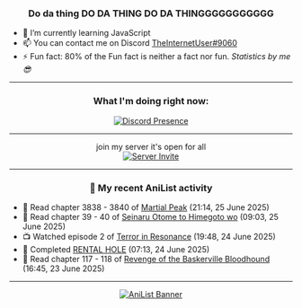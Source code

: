 <div align="center">

### Do da thing DO DA THING DO DA THINGGGGGGGGGGG
</div>

- 🌱 I’m currently learning JavaScript
- 📫 You can contact me on Discord [TheInternetUser#9060](https://discord.com/users/534117072796385300)
- ⚡ Fun fact: 80% of the Fun fact is neither a fact nor fun. _Statistics by me 😎_
<hr>

<div align="center">

### What I'm doing right now:
[![Discord Presence](https://lanyard.cnrad.dev/api/534117072796385300)](https://discord.com/users/534117072796385300)
<hr>

join my server it's open for all <br>
[![Server Invite](https://invidget.switchblade.xyz/bfYgVHxrSs)](https://discord.gg/bfYgVHxrSs)

<hr>
  
### 🌸 My recent AniList activity

</div>

<!-- ANILIST_ACTIVITY:start -->

-   📖 Read chapter 3838 - 3840 of [Martial Peak](https://anilist.co/manga/104494) (21:14, 25 June 2025)
-   📖 Read chapter 39 - 40 of [Seinaru Otome to Himegoto wo](https://anilist.co/manga/181248) (09:03, 25 June 2025)
-   📺 Watched episode 2 of [Terror in Resonance](https://anilist.co/anime/20661) (19:48, 24 June 2025)
-   📖 Completed [RENTAL HOLE](https://anilist.co/manga/167557) (07:13, 24 June 2025)
-   📖 Read chapter 117 - 118 of [Revenge of the Baskerville Bloodhound](https://anilist.co/manga/163824) (16:45, 23 June 2025)

<!-- ANILIST_ACTIVITY:end -->
<hr>

<div align="center">

[![AniList Banner](https://img.anili.st/User/929966)](https://anilist.co/user/TheInternetUser)

<!-- ![Profile views](https://gpvc.arturio.dev/TheInternetUse7) Since 2023-01-09 -->
<br>


</div>
